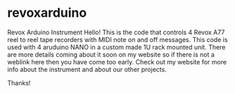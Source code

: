 # revoxarduino
Revox Arduino Instrument
Hello!
This is the code that controls 4 Revox A77 reel to reel tape recorders with MIDI note on and off messages.
This code is used with 4 aruduino NANO in a custom made 1U rack mounted unit.
There are more details coming about it soon on my website so if there is not a weblink here then you have come too early. Check out my website for more info about the instrument and about our other projects.

Thanks!
